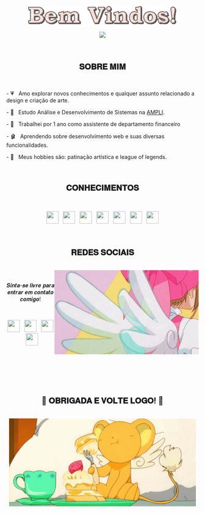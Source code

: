 
<tittle>
  <p align="center">
    <a>
      <img src="https://raw.githubusercontent.com/GioLys/GioLys/main/text%20(2).gif" />
    </a>
    <br />
    
  </p>
  <p align="center">
    <img src="https://media.tenor.com/bgnl10pR3xgAAAAi/pixel-art-cat.gif" />
  </p>
</tittle>

<body>
  <br />

  <h2 align="center">𝐒𝐎𝐁𝐑𝐄 𝐌𝐈𝐌</h2>

  <br />

  <p align="left">
    - 💗 &nbsp; Amo explorar novos conhecimentos e qualquer assunto relacionado
    a design e criação de arte.
  </p>
  <p align="left">
    - 🌸 &nbsp; Estudo Análise e Desenvolvimento de Sistemas na
    <a
      href="https://www.ampli.com.br/?utm_source=google&utm_medium=cpc&utm_campaign=[S]%20Institucional%20-%20Exata&utm_content=fe6ca5d9-c149-4f2f-9005-f63d7dada782&sellerId=fe6ca5d9-c149-4f2f-9005-f63d7dada782&utm_term=ampli&utm_campaign=%5BS%5D+Institucional+-+Exata&hsa_acc=9132551823&hsa_cam=18343539340&hsa_grp=144890810081&hsa_ad=622051998860&hsa_src=g&hsa_tgt=kwd-68566551&hsa_kw=ampli&hsa_mt=e&hsa_net=adwords&hsa_ver=3&gclid=CjwKCAjw6vyiBhB_EiwAQJRopuxtLojDJ-yC6seklbB5TcBF2MHezt3hIQtWpqXgsaFFnTPoTl4wZBoCZxcQAvD_BwE"
      >AMPLI</a
    >.
  </p>
  <p align="left">
    - 🍄 &nbsp; Trabalhei por 1 ano como assistente de departamento financeiro
  </p>
  <p align="left">
    - 🩰 &nbsp; Aprendendo sobre desenvolvimento web e suas diversas
    funcionalidades.
  </p>
    <p align="left">
    - 🎀 &nbsp; Meus hobbies são: patinação artística e league of legends.
  </p>

  <br />

  <h2 align="center">𝐂𝐎𝐍𝐇𝐄𝐂𝐈𝐌𝐄𝐍𝐓𝐎𝐒</h2>

  <br />

  <p align="center">
    <img
      height="32"
      width="32"
      src="https://cdn.simpleicons.org/HTML5/FFABDE"
    />
    &nbsp;
    <img
      height="32"
      width="32"
      src="https://cdn.simpleicons.org/css3/FFACC7"
    />
    &nbsp;
    <img
      height="32"
      width="32"
      src="https://cdn.simpleicons.org/AdobePhotoshop/FFB5A8"         
    />
    &nbsp;
    <img
      height="32"
      width="32"
      src="https://cdn.simpleicons.org/Python/FFC78A"
    />
    &nbsp;
    <img
      height="32"
      width="32"
      src="https://cdn.simpleicons.org/VisualStudioCode/FFDE73"
    />
    &nbsp;
    <img
      height="32"
      width="32"
      src="https://cdn.simpleicons.org/JavaScript/F9F871"
    />
    &nbsp;
    <img
      height="32"
      width="32"
      src="https://cdn.simpleicons.org/microsoftsqlserver/9cf8e4"
    />
  </p>

  <br />

  <h2 align="center">𝐑𝐄𝐃𝐄𝐒 𝐒𝐎𝐂𝐈𝐀𝐈𝐒</h2>

  <br />

  <div align="center">
    <img src="https://github.com/GioLys/GioLys/blob/main/sakura%20transi%C3%A7%C3%A3o.gif" align="right" />
  </div>

  <br />

  <p align="center">𝑺𝒊𝒏𝒕𝒂-𝒔𝒆 𝒍𝒊𝒗𝒓𝒆 𝒑𝒂𝒓𝒂 𝒆𝒏𝒕𝒓𝒂𝒓 𝒆𝒎 𝒄𝒐𝒏𝒕𝒂𝒕𝒐 𝒄𝒐𝒎𝒊𝒈𝒐!</p>

  <br />

  <p align="center">
    <a href="https://www.instagram.com/butterf_lys/" target="_blank"
      ><img
        height="32"
        width="32"
        src="https://cdn.simpleicons.org/Instagram/FFABDE"
    /></a>
    &nbsp;
    <a href="https://www.facebook.com/giovanna.lyss" target="_blank"
      ><img
        height="32"
        width="32"
        src="https://cdn.simpleicons.org/Facebook/DBC2FF"
    /></a>
    &nbsp;
    <a href="https://www.linkedin.com/in/giovanna-lys/" target="_blank"
      ><img
        height="32"
        width="32"
        src="https://cdn.simpleicons.org/LinkedIn/91DEFF"
    /></a>
    &nbsp;
    <a href="https://br.pinterest.com/giovanna2966/" target="_blank"
      ><img
        height="32"
        width="32"
        src="https://cdn.simpleicons.org/Pinterest/00F6FF"
    /></a>
  </p>

  <br />
  <br />
  <br />
  <br />
  <br />

  <h2 align="center">💖 𝐎𝐁𝐑𝐈𝐆𝐀𝐃𝐀 𝐄 𝐕𝐎𝐋𝐓𝐄 𝐋𝐎𝐆𝐎! 💖</h2>

  <br />

  <div align="center">
    <img src="https://github.com/GioLys/GioLys/blob/main/kero%20chan.gif" />
  </div>
</body>

